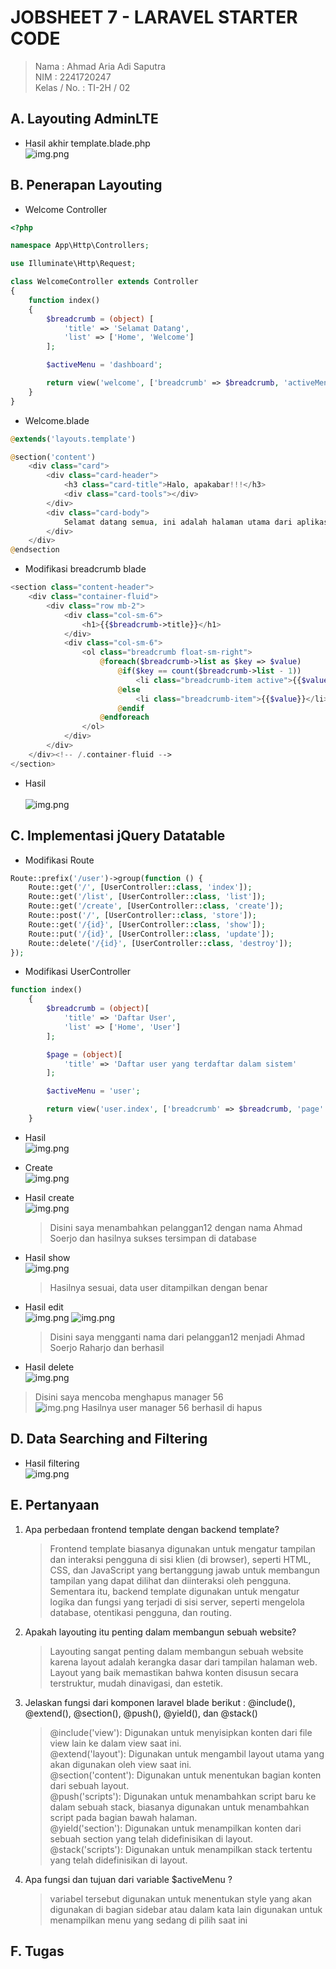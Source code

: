 # JOBSHEET 7 - LARAVEL STARTER CODE

> Nama : Ahmad Aria Adi Saputra <br>
> NIM : 2241720247 <br>
> Kelas / No. : TI-2H / 02

## A. Layouting AdminLTE

-   Hasil akhir template.blade.php<br>
    ![img.png](assets/image-js7-1.png)

## B. Penerapan Layouting

-   Welcome Controller

```php
<?php

namespace App\Http\Controllers;

use Illuminate\Http\Request;

class WelcomeController extends Controller
{
    function index()
    {
        $breadcrumb = (object) [
            'title' => 'Selamat Datang',
            'list' => ['Home', 'Welcome']
        ];

        $activeMenu = 'dashboard';

        return view('welcome', ['breadcrumb' => $breadcrumb, 'activeMenu' => $activeMenu]);
	}
}
```

-   Welcome.blade

```php
@extends('layouts.template')

@section('content')
    <div class="card">
        <div class="card-header">
            <h3 class="card-title">Halo, apakabar!!!</h3>
            <div class="card-tools"></div>
        </div>
        <div class="card-body">
            Selamat datang semua, ini adalah halaman utama dari aplikasi ini
        </div>
    </div>
@endsection
```

-   Modifikasi breadcrumb blade

```php
<section class="content-header">
    <div class="container-fluid">
        <div class="row mb-2">
            <div class="col-sm-6">
                <h1>{{$breadcrumb->title}}</h1>
            </div>
            <div class="col-sm-6">
                <ol class="breadcrumb float-sm-right">
                    @foreach($breadcrumb->list as $key => $value)
                        @if($key == count($breadcrumb->list - 1))
                            <li class="breadcrumb-item active">{{$value}}</li>
                        @else
                            <li class="breadcrumb-item">{{$value}}</li>
                        @endif
                    @endforeach
                </ol>
            </div>
        </div>
    </div><!-- /.container-fluid -->
</section>
```

-   Hasil <br>
    <br>
    ![img.png](assets/image-js7-2.png)

## C. Implementasi jQuery Datatable

-   Modifikasi Route

```php
Route::prefix('/user')->group(function () {
    Route::get('/', [UserController::class, 'index']);
    Route::get('/list', [UserController::class, 'list']);
    Route::get('/create', [UserController::class, 'create']);
    Route::post('/', [UserController::class, 'store']);
    Route::get('/{id}', [UserController::class, 'show']);
    Route::put('/{id}', [UserController::class, 'update']);
    Route::delete('/{id}', [UserController::class, 'destroy']);
});
```

-   Modifikasi UserController

```php
function index()
    {
        $breadcrumb = (object)[
            'title' => 'Daftar User',
            'list' => ['Home', 'User']
        ];

        $page = (object)[
            'title' => 'Daftar user yang terdaftar dalam sistem'
        ];

        $activeMenu = 'user';

        return view('user.index', ['breadcrumb' => $breadcrumb, 'page' => $page, 'activeMenu' => $activeMenu]);
    }
```

-   Hasil<br>
    ![img.png](assets/image-js7-3.png)

-   Create <br>
    ![img.png](assets/image-js7-4.png)

-   Hasil create<br>
    ![img.png](assets/image-js7-5.png)
    > Disini saya menambahkan pelanggan12 dengan nama Ahmad Soerjo dan hasilnya sukses tersimpan di database
-   Hasil show<br>
    ![img.png](assets/image-js7-6.png)

    > Hasilnya sesuai, data user ditampilkan dengan benar

-   Hasil edit<br>
    ![img.png](assets/image-js7-7.png)
    ![img.png](assets/image-js7-8.png)

    > Disini saya mengganti nama dari pelanggan12 menjadi Ahmad Soerjo Raharjo dan berhasil

-   Hasil delete<br>
    ![img.png](assets/image-js7-9.png)

> Disini saya mencoba menghapus manager 56<br>
> ![img.png](assets/image-js7-10.png)
> Hasilnya user manager 56 berhasil di hapus

## D. Data Searching and Filtering

-   Hasil filtering <br>
    ![img.png](assets/image-js7-11.png)

## E. Pertanyaan

1. Apa perbedaan frontend template dengan backend template?

    > Frontend template biasanya digunakan untuk mengatur tampilan dan interaksi pengguna di sisi klien (di browser),
    > seperti HTML, CSS, dan JavaScript yang bertanggung jawab untuk membangun tampilan yang dapat dilihat dan diinteraksi
    > oleh pengguna. Sementara itu, backend template digunakan untuk mengatur logika dan fungsi yang terjadi di sisi server,
    > seperti mengelola database, otentikasi pengguna, dan routing.

2. Apakah layouting itu penting dalam membangun sebuah website?

    > Layouting sangat penting dalam membangun sebuah website karena layout adalah kerangka dasar dari tampilan halaman web.
    > Layout yang baik memastikan bahwa konten disusun secara terstruktur, mudah dinavigasi, dan estetik.

3. Jelaskan fungsi dari komponen laravel blade berikut : @include(), @extend(), @section(), @push(), @yield(), dan
   @stack()

    > @include('view'): Digunakan untuk menyisipkan konten dari file view lain ke dalam view saat ini.<br>
    > @extend('layout'): Digunakan untuk mengambil layout utama yang akan digunakan oleh view saat ini.<br>
    > @section('content'): Digunakan untuk menentukan bagian konten dari sebuah layout.<br>
    > @push('scripts'): Digunakan untuk menambahkan script baru ke dalam sebuah stack, biasanya digunakan untuk menambahkan script pada bagian bawah halaman. <br>
    > @yield('section'): Digunakan untuk menampilkan konten dari sebuah section yang telah didefinisikan di layout.<br>
    > @stack('scripts'): Digunakan untuk menampilkan stack tertentu yang telah didefinisikan di layout.<br>

4. Apa fungsi dan tujuan dari variable $activeMenu ?
    > variabel tersebut digunakan untuk menentukan style yang akan digunakan di bagian sidebar atau dalam kata lain
    > digunakan untuk menampilkan menu yang sedang di pilih saat ini

## F. Tugas
